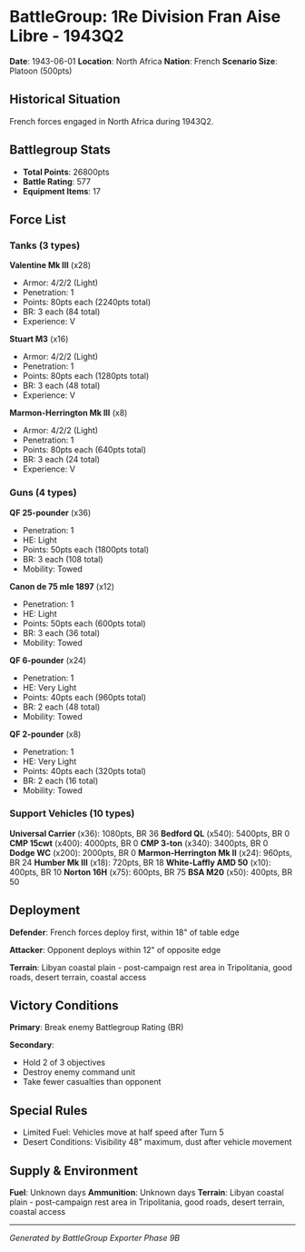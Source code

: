 # BattleGroup: 1Re Division Fran Aise Libre - 1943Q2

**Date**: 1943-06-01
**Location**: North Africa
**Nation**: French
**Scenario Size**: Platoon (500pts)

## Historical Situation

French forces engaged in North Africa during 1943Q2.

## Battlegroup Stats

- **Total Points**: 26800pts
- **Battle Rating**: 577
- **Equipment Items**: 17

## Force List

### Tanks (3 types)

**Valentine Mk III** (x28)
- Armor: 4/2/2 (Light)
- Penetration: 1
- Points: 80pts each (2240pts total)
- BR: 3 each (84 total)
- Experience: V

**Stuart M3** (x16)
- Armor: 4/2/2 (Light)
- Penetration: 1
- Points: 80pts each (1280pts total)
- BR: 3 each (48 total)
- Experience: V

**Marmon-Herrington Mk III** (x8)
- Armor: 4/2/2 (Light)
- Penetration: 1
- Points: 80pts each (640pts total)
- BR: 3 each (24 total)
- Experience: V

### Guns (4 types)

**QF 25-pounder** (x36)
- Penetration: 1
- HE: Light
- Points: 50pts each (1800pts total)
- BR: 3 each (108 total)
- Mobility: Towed

**Canon de 75 mle 1897** (x12)
- Penetration: 1
- HE: Light
- Points: 50pts each (600pts total)
- BR: 3 each (36 total)
- Mobility: Towed

**QF 6-pounder** (x24)
- Penetration: 1
- HE: Very Light
- Points: 40pts each (960pts total)
- BR: 2 each (48 total)
- Mobility: Towed

**QF 2-pounder** (x8)
- Penetration: 1
- HE: Very Light
- Points: 40pts each (320pts total)
- BR: 2 each (16 total)
- Mobility: Towed

### Support Vehicles (10 types)

**Universal Carrier** (x36): 1080pts, BR 36
**Bedford QL** (x540): 5400pts, BR 0
**CMP 15cwt** (x400): 4000pts, BR 0
**CMP 3-ton** (x340): 3400pts, BR 0
**Dodge WC** (x200): 2000pts, BR 0
**Marmon-Herrington Mk II** (x24): 960pts, BR 24
**Humber Mk III** (x18): 720pts, BR 18
**White-Laffly AMD 50** (x10): 400pts, BR 10
**Norton 16H** (x75): 600pts, BR 75
**BSA M20** (x50): 400pts, BR 50

## Deployment

**Defender**: French forces deploy first, within 18" of table edge

**Attacker**: Opponent deploys within 12" of opposite edge

**Terrain**: Libyan coastal plain - post-campaign rest area in Tripolitania, good roads, desert terrain, coastal access

## Victory Conditions

**Primary**: Break enemy Battlegroup Rating (BR)

**Secondary**:
- Hold 2 of 3 objectives
- Destroy enemy command unit
- Take fewer casualties than opponent

## Special Rules

- Limited Fuel: Vehicles move at half speed after Turn 5
- Desert Conditions: Visibility 48" maximum, dust after vehicle movement

## Supply & Environment

**Fuel**: Unknown days
**Ammunition**: Unknown days
**Terrain**: Libyan coastal plain - post-campaign rest area in Tripolitania, good roads, desert terrain, coastal access

---

*Generated by BattleGroup Exporter Phase 9B*
